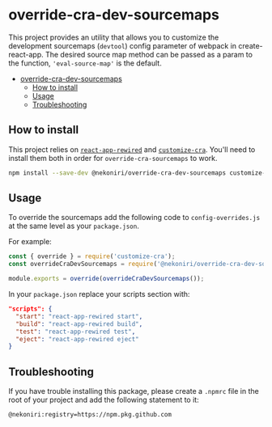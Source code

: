 # override-cra-dev-sourcemaps

This project provides an utility that allows you to customize the development sourcemaps (`devtool`) config parameter of webpack in create-react-app.
The desired source map method can be passed as a param to the function, `'eval-source-map'` is the default.

- [override-cra-dev-sourcemaps](#override-cra-dev-sourcemaps)
  - [How to install](#how-to-install)
  - [Usage](#usage)
  - [Troubleshooting](#troubleshooting)

## How to install

This project relies on [`react-app-rewired`](https://github.com/timarney/react-app-rewired/) and [`customize-cra`](https://github.com/arackaf/customize-cra). You'll need to install them both in order for `override-cra-sourcemaps` to work.

```bash
npm install --save-dev @nekoniri/override-cra-dev-sourcemaps customize-cra react-app-rewired
```

## Usage

To override the sourcemaps add the following code to `config-overrides.js` at the same level as your `package.json`.

For example:

```js
const { override } = require('customize-cra');
const overrideCraDevSourcemaps = require('@nekoniri/override-cra-dev-sourcemaps');

module.exports = override(overrideCraDevSourcemaps());
```

In your `package.json` replace your scripts section with:

```json
"scripts": {
  "start": "react-app-rewired start",
  "build": "react-app-rewired build",
  "test": "react-app-rewired test",
  "eject": "react-app-rewired eject"
}
```

## Troubleshooting

If you have trouble installing this package, please create a `.npmrc` file in the root of your project and add the following statement to it:

```npm
@nekoniri:registry=https://npm.pkg.github.com
```
